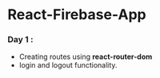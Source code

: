 # React-Firebase-App

### Day 1 :
- Creating routes using **react-router-dom**
- login and logout functionality.

